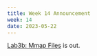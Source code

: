 ```yaml
---
title: Week 14 Announcement
week: 14
date: 2023-05-22
---
```


[Lab3b: Mmap Files](https://pkuflyingpig.gitbook.io/pintos/project-description/lab3b-mmap-files) is out.
